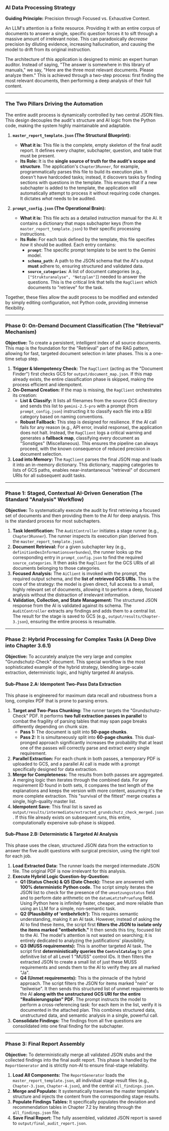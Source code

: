 ### **AI Data Processing Strategy**

**Guiding Principle:** Precision through Focused vs. Exhaustive Context.

An LLM's attention is a finite resource. Providing it with an entire corpus of documents to answer a single, specific question forces it to sift through a massive amount of irrelevant noise. This can paradoxically *decrease* precision by diluting evidence, increasing hallucination, and causing the model to drift from its original instruction.

The architecture of this application is designed to mimic an expert human auditor. Instead of saying, "The answer is somewhere in this library of manuals," we say, "Here are the three most relevant documents. Please analyze them." This is achieved through a two-step process: first finding the most relevant documents, then performing a deep analysis of their full content.

---

### **The Two Pillars Driving the Automation**

The entire audit process is dynamically controlled by two central JSON files. This design decouples the audit's structure and AI logic from the Python code, making the system highly maintainable and adaptable.

1.  **`master_report_template.json` (The Structural Blueprint):**
    *   **What it is:** This file is the complete, empty skeleton of the final audit report. It defines every chapter, subchapter, question, and table that must be present.
    *   **Its Role:** It is the **single source of truth for the audit's scope and structure**. The application's `Chapter3Runner`, for example, programmatically parses this file to build its execution plan. It doesn't have hardcoded tasks; instead, it discovers tasks by finding sections with questions in the template. This ensures that if a new subchapter is added to the template, the application will automatically attempt to process it without requiring code changes. It dictates *what* needs to be audited.

2.  **`prompt_config.json` (The Operational Brain):**
    *   **What it is:** This file acts as a detailed instruction manual for the AI. It contains a dictionary that maps subchapter keys (from the `master_report_template.json`) to their specific processing instructions.
    *   **Its Role:** For each task defined by the template, this file specifies *how* it should be audited. Each entry contains:
        *   **`prompt`**: The specific prompt template to be sent to the Gemini model.
        *   **`schema_path`**: A path to the JSON schema that the AI's output **must** adhere to, ensuring structured and validated data.
        *   **`source_categories`**: A list of document categories (e.g., `["Strukturanalyse", "Netzplan"]`) needed to answer the questions. This is the critical link that tells the `RagClient` which documents to "retrieve" for the task.

Together, these files allow the audit process to be modified and extended by simply editing configuration, not Python code, providing immense flexibility.

---

### **Phase 0: On-Demand Document Classification (The "Retrieval" Mechanism)**

**Objective:** To create a persistent, intelligent index of all source documents. This map is the foundation for the "Retrieval" part of the RAG pattern, allowing for fast, targeted document selection in later phases. This is a one-time setup step.

1.  **Trigger & Idempotency Check:** The `RagClient` (acting as the "Document Finder") first checks GCS for `output/document_map.json`. If this map already exists, the entire classification phase is skipped, making the process efficient and idempotent.
2.  **On-Demand Creation:** If the map is missing, the `RagClient` orchestrates its creation:
    *   **List & Classify:** It lists all filenames from the source GCS directory and sends this list to `gemini-2.5-pro` with a prompt (from `prompt_config.json`) instructing it to classify each file into a BSI category based on naming conventions.
    *   **Robust Fallback:** This step is designed for resilience. If the AI call fails for any reason (e.g., API error, invalid response), the application does not halt. Instead, the `RagClient` logs a critical warning and generates a **fallback map**, classifying every document as "Sonstiges" (Miscellaneous). This ensures the pipeline can always proceed, with the known consequence of reduced precision in document selection.
3.  **Load into Memory:** The `RagClient` parses the final JSON map and loads it into an in-memory dictionary. This dictionary, mapping categories to lists of GCS paths, enables near-instantaneous "retrieval" of document URIs for all subsequent audit tasks.

---

### **Phase 1: Staged, Contextual AI-Driven Generation (The Standard "Analysis" Workflow)**

**Objective:** To systematically execute the audit by first retrieving a focused set of documents and then providing them to the AI for deep analysis. This is the standard process for most subchapters.

1.  **Task Identification:** The `AuditController` initiates a stage runner (e.g., `Chapter3Runner`). The runner inspects its execution plan (derived from the `master_report_template.json`).
2.  **Document Retrieval:** For a given subchapter key (e.g., `definitionDesInformationsverbundes`), the runner looks up the corresponding entry in `prompt_config.json` to find the required `source_categories`. It then asks the `RagClient` for the GCS URIs of all documents belonging to those categories.
3.  **Focused Analysis:** The `AiClient` is invoked with the prompt, the required output schema, and the **list of retrieved GCS URIs**. This is the core of the strategy: the model is given direct, full access to a small, highly relevant set of documents, allowing it to perform a deep, focused analysis without the distraction of irrelevant information.
4.  **Validation, Collection, and State Management:** The structured JSON response from the AI is validated against its schema. The `AuditController` extracts any findings and adds them to a central list. The result for the stage is saved to GCS (e.g., `output/results/Chapter-3.json`), ensuring the entire process is resumable.

---

### **Phase 2: Hybrid Processing for Complex Tasks (A Deep Dive into Chapter 3.6.1)**

**Objective:** To accurately analyze the very large and complex "Grundschutz-Check" document. This special workflow is the most sophisticated example of the hybrid strategy, blending large-scale extraction, deterministic logic, and highly targeted AI analysis.

#### **Sub-Phase 2.A: Idempotent Two-Pass Data Extraction**
This phase is engineered for maximum data recall and robustness from a long, complex PDF that is prone to parsing errors.

1.  **Target and Two-Pass Chunking:** The runner targets the "Grundschutz-Check" PDF. It performs **two full extraction passes in parallel** to combat the fragility of parsing tables that may span page breaks differently depending on chunk size.
    *   **Pass 1:** The document is split into **50-page chunks**.
    *   **Pass 2:** It is simultaneously split into **60-page chunks**. This dual-pronged approach significantly increases the probability that at least one of the passes will correctly parse and extract every single requirement.
2.  **Parallel Extraction:** For each chunk in both passes, a temporary PDF is uploaded to GCS, and a parallel AI call is made with a prompt specifically designed for data extraction.
3.  **Merge for Completeness:** The results from both passes are aggregated. A merging logic then iterates through the combined data. For any requirement ID found in both sets, it compares the text length of the explanations and keeps the version with more content, assuming it's the more complete extraction. This "survival of the fittest" merge creates a single, high-quality master list.
4.  **Idempotent Save:** This final list is saved as `output/results/intermediate/extracted_grundschutz_check_merged.json`. If this file already exists on subsequent runs, this entire, computationally expensive sub-phase is skipped.

#### **Sub-Phase 2.B: Deterministic & Targeted AI Analysis**
This phase uses the clean, structured JSON data from the extraction to answer the five audit questions with surgical precision, using the right tool for each job.

1.  **Load Extracted Data:** The runner loads the merged intermediate JSON file. The original PDF is now irrelevant for this analysis.
2.  **Execute Hybrid Logic Question-by-Question:**
    *   **Q1 (Status Check) & Q5 (Date Check):** These are answered with **100% deterministic Python code.** The script simply iterates the JSON list to check for the presence of the `umsetzungsstatus` field and to perform date arithmetic on the `datumLetztePruefung` field. Using Python here is infinitely faster, cheaper, and more reliable than using an LLM for a simple, non-semantic task.
    *   **Q2 (Plausibility of 'entbehrlich'):** This requires semantic understanding, making it an AI task. However, instead of asking the AI to find these items, the script first **filters the JSON to isolate only the items marked "entbehrlich."** It then sends this tiny, focused list to the AI. The model's attention is not wasted on searching; it is entirely dedicated to analyzing the justifications' plausibility.
    *   **Q3 (MUSS requirements):** This is another targeted AI task. The script first **deterministically queries the `ControlCatalog`** to get a definitive list of all Level 1 "MUSS" control IDs. It then filters the extracted JSON to create a small list of just these MUSS requirements and sends them to the AI to verify they are all marked "Ja".
    *   **Q4 (Unmet requirements):** This is the pinnacle of the hybrid approach. The script filters the JSON for items marked "nein" or "teilweise". It then sends this structured list of unmet requirements to the AI **along with the unstructured GCS URI for the entire "Realisierungsplan" PDF.** The prompt instructs the model to perform a cross-referencing task: for each item in the list, verify it is documented in the attached plan. This combines structured data, unstructured data, and semantic analysis in a single, powerful call.
3.  **Consolidate Findings:** The findings from all five questions are consolidated into one final finding for the subchapter.

---

### **Phase 3: Final Report Assembly**

**Objective:** To deterministically merge all validated JSON stubs and the collected findings into the final audit report. This phase is handled by the `ReportGenerator` and is strictly non-AI to ensure final-stage reliability.

1.  **Load All Components:** The `ReportGenerator` loads the `master_report_template.json`, all individual stage result files (e.g., `Chapter-3.json`, `Chapter-4.json`), and the central `all_findings.json`.
2.  **Merge and Populate:** It systematically traverses the master template's structure and injects the content from the corresponding stage results.
3.  **Populate Findings Tables:** It specifically populates the deviation and recommendation tables in Chapter 7.2 by iterating through the `all_findings.json` file.
4.  **Save Final Report:** The fully assembled, validated JSON report is saved to `output/final_audit_report.json`.
